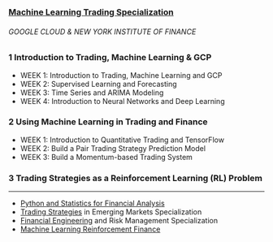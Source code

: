 ### [Machine Learning Trading Specialization](https://www.coursera.org/specializations/machine-learning-trading)

###### GOOGLE CLOUD &amp; NEW YORK INSTITUTE OF FINANCE

### 1 Introduction to Trading, Machine Learning & GCP

- WEEK 1: Introduction to Trading, Machine Learning and GCP
- WEEK 2: Supervised Learning and Forecasting
- WEEK 3: Time Series and ARIMA Modeling
- WEEK 4: Introduction to Neural Networks and Deep Learning

### 2 Using Machine Learning in Trading and Finance

- WEEK 1: Introduction to Quantitative Trading and TensorFlow
- WEEK 2: Build a Pair Trading Strategy Prediction Model
- WEEK 3: Build a Momentum-based Trading System

### 3 Trading Strategies as a Reinforcement Learning (RL) Problem

---

- [Python and Statistics for Financial Analysis](https://www.coursera.org/learn/python-statistics-financial-analysis)
- [Trading Strategies](https://www.coursera.org/specializations/trading-strategy) in Emerging Markets Specialization
- [Financial Engineering](https://www.coursera.org/specializations/financialengineering) and Risk Management Specialization
- [Machine Learning Reinforcement Finance](https://www.coursera.org/specializations/machine-learning-reinforcement-finance)
